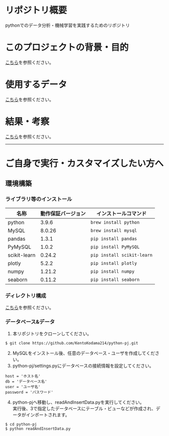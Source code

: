 # リポジトリ概要
pythonでのデータ分析・機械学習を実践するためのリポジトリ

# このプロジェクトの背景・目的
[こちら](https://github.com/KentoKodama214/python-pj/wiki)を参照ください。

# 使用するデータ
[こちら](https://github.com/KentoKodama214/python-pj/wiki/%E3%83%87%E3%83%BC%E3%82%BF)を参照ください。

# 結果・考察
[こちら](https://github.com/KentoKodama214/python-pj/wiki/%E7%B5%90%E6%9E%9C%E3%83%BB%E8%80%83%E5%AF%9F)を参照ください。

***
# ご自身で実行・カスタマイズしたい方へ
## 環境構築
### ライブラリ等のインストール
|名称|動作保証バージョン|インストールコマンド|
|---|---|---|
|python|3.9.6|```brew install python```|
|MySQL|8.0.26|```brew install mysql```|
|pandas|1.3.1|```pip install pandas```|
|PyMySQL|1.0.2|```pip install PyMySQL```|
|scikit-learn|0.24.2|```pip install scikit-learn```|
|plotly|5.2.2|```pip install plotly```|
|numpy|1.21.2|```pip install numpy```|
|seaborn|0.11.2|```pip install seaborn```|

### ディレクトリ構成
[こちら](https://github.com/KentoKodama214/python-pj/wiki/%E3%83%87%E3%82%A3%E3%83%AC%E3%82%AF%E3%83%88%E3%83%AA%E6%A7%8B%E6%88%90)を参照ください。

### データベース&データ
1. 本リポジトリをクローンしてください。
```
$ git clone https://github.com/KentoKodama214/python-pj.git
```
2. MySQLをインストール後、任意のデータベース・ユーザを作成してください。
3. python-pj/settings.pyにデータベースの接続情報を設定してください。
```
host = 'ホスト名'
db = 'データベース名'
user = 'ユーザ名'
password = 'パスワード'
```
4. python-pjへ移動し、readAndInsertData.pyを実行してください。  
実行後、3で指定したデータベースにテーブル・ビューなどが作成され、データがインポートされます。
```
$ cd python-pj
$ python readAndInsertData.py
```